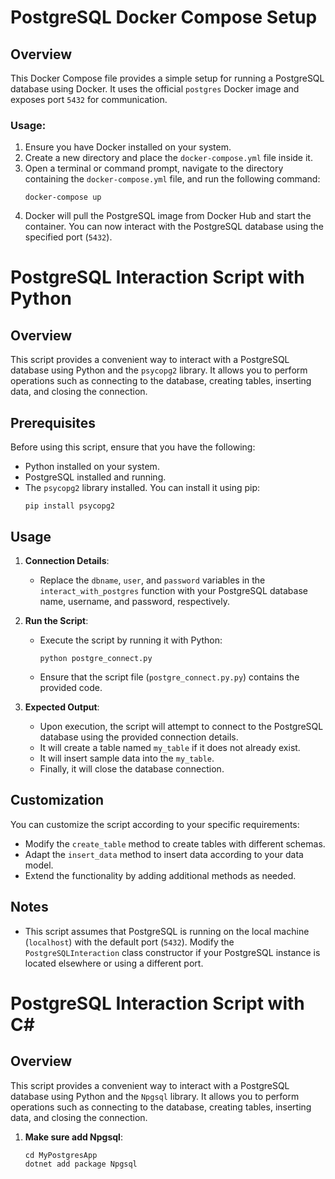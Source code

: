 # PostgreSQL Docker Compose Setup

## Overview
This Docker Compose file provides a simple setup for running a PostgreSQL database using Docker. It uses the official `postgres` Docker image and exposes port `5432` for communication.

### Usage:
1. Ensure you have Docker installed on your system.
2. Create a new directory and place the `docker-compose.yml` file inside it.
3. Open a terminal or command prompt, navigate to the directory containing the `docker-compose.yml` file, and run the following command:
     ```
    docker-compose up
    ```
4. Docker will pull the PostgreSQL image from Docker Hub and start the container. You can now interact with the PostgreSQL database using the specified port (`5432`).



# PostgreSQL Interaction Script with Python

## Overview
This script provides a convenient way to interact with a PostgreSQL database using Python and the `psycopg2` library. It allows you to perform operations such as connecting to the database, creating tables, inserting data, and closing the connection.

## Prerequisites
Before using this script, ensure that you have the following:

- Python installed on your system.
- PostgreSQL installed and running.
- The `psycopg2` library installed. You can install it using pip:
  ```
  pip install psycopg2
  ```

## Usage
1. **Connection Details**:
   - Replace the `dbname`, `user`, and `password` variables in the `interact_with_postgres` function with your PostgreSQL database name, username, and password, respectively.

2. **Run the Script**:
   - Execute the script by running it with Python:
     ```
     python postgre_connect.py
     ```
   - Ensure that the script file (`postgre_connect.py.py`) contains the provided code.

3. **Expected Output**:
   - Upon execution, the script will attempt to connect to the PostgreSQL database using the provided connection details.
   - It will create a table named `my_table` if it does not already exist.
   - It will insert sample data into the `my_table`.
   - Finally, it will close the database connection.

## Customization
You can customize the script according to your specific requirements:
- Modify the `create_table` method to create tables with different schemas.
- Adapt the `insert_data` method to insert data according to your data model.
- Extend the functionality by adding additional methods as needed.

## Notes
- This script assumes that PostgreSQL is running on the local machine (`localhost`) with the default port (`5432`). Modify the `PostgreSQLInteraction` class constructor if your PostgreSQL instance is located elsewhere or using a different port.
# PostgreSQL Interaction Script with C#
## Overview
This script provides a convenient way to interact with a PostgreSQL database using Python and the `Npgsql` library. It allows you to perform operations such as connecting to the database, creating tables, inserting data, and closing the connection.
1. **Make sure add  Npgsql**:
   ```
   cd MyPostgresApp
   dotnet add package Npgsql
   ```

